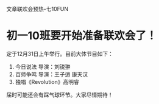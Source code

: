 文章联欢会预热-七10FUN

# 初一10班要开始准备联欢会了！

定于12月31日上午举行。目前大体节目如下：

1. 今日说法 导演：刘锐翀
2. 百师争鸣 导演：王子逍 康天汉
3. 独唱《Revolution》高明睿

届时可能还会有踩气球环节。大家尽情期待！
